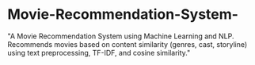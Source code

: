 # Movie-Recommendation-System-
"A Movie Recommendation System using Machine Learning and NLP. Recommends movies based on content similarity (genres, cast, storyline) using text preprocessing, TF-IDF, and cosine similarity."
